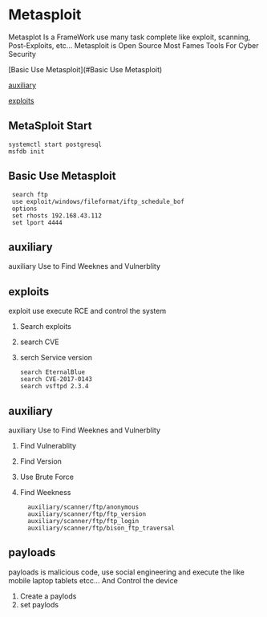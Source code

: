 # Metasploit

Metasplot Is a FrameWork use many task complete like exploit, scanning, Post-Exploits, etc...
Metasploit is Open Source Most Fames Tools For Cyber Security

[Basic Use Metasploit](#Basic Use Metasploit)

[auxiliary](#auxiliary)

[exploits](#exploits)

## MetaSploit Start

    systemctl start postgresql
    msfdb init

## Basic Use Metasploit

     search ftp
     use exploit/windows/fileformat/iftp_schedule_bof 
     options
     set rhosts 192.168.43.112
     set lport 4444
     

## auxiliary

auxiliary Use to Find Weeknes and Vulnerblity


## exploits

exploit use execute RCE and control the system 

1. Search exploits
2. search CVE
3. serch Service version

       search EternalBlue
       search CVE-2017-0143
       search vsftpd 2.3.4


## auxiliary

auxiliary Use to Find Weeknes and Vulnerblity

1. Find Vulnerablity
2. Find Version
3. Use Brute Force
4. Find Weekness

         auxiliary/scanner/ftp/anonymous 
         auxiliary/scanner/ftp/ftp_version
         auxiliary/scanner/ftp/ftp_login 
         auxiliary/scanner/ftp/bison_ftp_traversal 


## payloads

payloads is malicious code, use social engineering and execute the like mobile laptop tablets etcc... And Control the device

1. Create a paylods 
2. set paylods 













